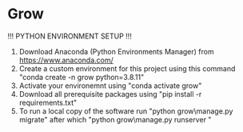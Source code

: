 # Grow

!!! PYTHON ENVIRONMENT SETUP !!!

1) Download Anaconda (Python Environments Manager) from https://www.anaconda.com/
2) Create a custom environment for this project using this command "conda create -n grow python=3.8.11"
3) Activate your environemnt using "conda activate grow"
4) Download all prerequisite packages using "pip install -r requirements.txt"
5) To run a local copy of the software run "python grow\manage.py migrate" after which "python grow\manage.py runserver <PORT>"



